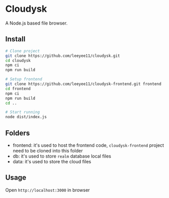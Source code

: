 # Cloudysk
A Node.js based file browser.

## Install
```bash
# Clone project
git clone https://github.com/leeyee11/cloudysk.git
cd cloudysk
npm ci
npm run build

# Setup frontend
git clone https://github.com/leeyee11/cloudysk-frontend.git frontend
cd frontend
npm ci
npm run build
cd ..

# Start running
node dist/index.js
```

## Folders
* frontend: it's used to host the frontend code, `cloudysk-frontend` project need to be cloned into this folder
* db: it's used to store `realm` database local files
* data: it's used to store the cloud files

## Usage
Open `http://localhost:3000` in browser